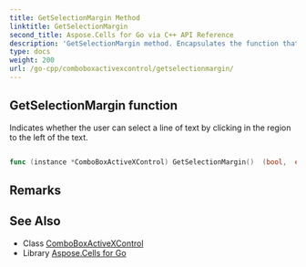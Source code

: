```yaml
---
title: GetSelectionMargin Method 
linktitle: GetSelectionMargin
second_title: Aspose.Cells for Go via C++ API Reference
description: 'GetSelectionMargin method. Encapsulates the function that represents getselectionmargin in Go.'
type: docs
weight: 200
url: /go-cpp/comboboxactivexcontrol/getselectionmargin/
---
```


## GetSelectionMargin function

Indicates whether the user can select a line of text by clicking in the region to the left of the text.

```go

func (instance *ComboBoxActiveXControl) GetSelectionMargin()  (bool,  error) 

```

## Remarks


## See Also

* Class [ComboBoxActiveXControl](../)
* Library [Aspose.Cells for Go](../../)
